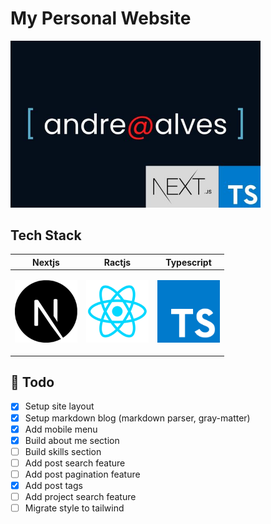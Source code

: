 # My Personal Website

<p align="left"><img src="./public/images/site_project.jpg" width="400">

## Tech Stack

| Nextjs                                                                          | Ractjs                                                                           | Typescript                                                                  |
| ------------------------------------------------------------------------------- | -------------------------------------------------------------------------------- | --------------------------------------------------------------------------- |
| <p align="center"><img src="./assets/nextjs_logo.png" width="100" height="100"> | <p align="center"><img src="./assets/reactjs_logo.png" width="100" height="100"> | <p align="center"><img src="./assets/ts_logo.png" width="100" height="100"> |

## :scroll: Todo

- [x] Setup site layout
- [x] Setup markdown blog (markdown parser, gray-matter)
- [x] Add mobile menu
- [x] Build about me section
- [ ] Build skills section
- [ ] Add post search feature
- [ ] Add post pagination feature
- [x] Add post tags
- [ ] Add project search feature
- [ ] Migrate style to tailwind
